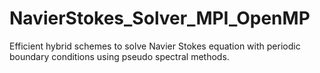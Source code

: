 # NavierStokes_Solver_MPI_OpenMP
Efficient hybrid schemes to solve Navier Stokes equation with periodic boundary conditions using pseudo spectral methods.
